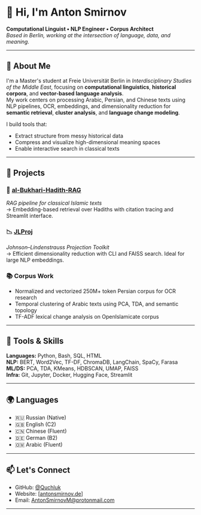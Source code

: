 # 👋 Hi, I'm Anton Smirnov

**Computational Linguist • NLP Engineer • Corpus Architect**  
_Based in Berlin, working at the intersection of language, data, and meaning._

---

## 🧠 About Me

I'm a Master's student at Freie Universität Berlin in *Interdisciplinary Studies of the Middle East*, focusing on **computational linguistics**, **historical corpora**, and **vector-based language analysis**.  
My work centers on processing Arabic, Persian, and Chinese texts using NLP pipelines, OCR, embeddings, and dimensionality reduction for **semantic retrieval**, **cluster analysis**, and **language change modeling**.

I build tools that:
- Extract structure from messy historical data
- Compress and visualize high-dimensional meaning spaces
- Enable interactive search in classical texts

---

## 🔧 Projects

### 🕌 [al-Bukhari-Hadith-RAG](https://github.com/Quchluk/al-Bukhari-Hadith-RAG)
_RAG pipeline for classical Islamic texts_  
→ Embedding-based retrieval over Hadiths with citation tracing and Streamlit interface.

### 📉 [JLProj](https://github.com/Quchluk/jlproj)
_Johnson–Lindenstrauss Projection Toolkit_  
→ Efficient dimensionality reduction with CLI and FAISS search. Ideal for large NLP embeddings.

### 📚 Corpus Work
- Normalized and vectorized 250M+ token Persian corpus for OCR research
- Temporal clustering of Arabic texts using PCA, TDA, and semantic topology
- TF-ADF lexical change analysis on OpenIslamicate corpus

---

## 🧰 Tools & Skills

**Languages:** Python, Bash, SQL, HTML  
**NLP:** BERT, Word2Vec, TF-DF, ChromaDB, LangChain, SpaCy, Farasa  
**ML/DS:** PCA, TDA, KMeans, HDBSCAN, UMAP, FAISS  
**Infra:** Git, Jupyter, Docker, Hugging Face, Streamlit

---

## 🌍 Languages

- 🇷🇺 Russian (Native)  
- 🇬🇧 English (C2)  
- 🇨🇳 Chinese (Fluent)  
- 🇩🇪 German (B2)  
- 🇴🇲 Arabic (Fluent)

---

## 📫 Let's Connect

- GitHub: [@Quchluk](https://github.com/Quchluk)  
- Website: [[antonsmirnov.de](https://www.antonsmirnov.de)]
- Email: AntonSmirnovM@protonmail.com

---
